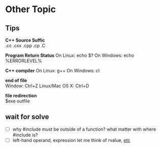 # Other Topic

## Tips
__C++ Source Suffic__  
.cc .cxx .cpp .cp .C

__Program Return Status__
On Linux: echo $?
On Windows: echo %ERRORLEVEL%

__C++ compiler__
On Linux: g++
On Windows: cl

__end of file__  
Window: Ctrl+Z
Linux/Mac OS X: Ctrl+D

__file redirection__  
$exe <infile> outfile

## wait for solve

- [ ] why #include must be outside of a function? what matter with where #include is?
- [ ] left-hand operand, expression let me think of rvalue, [etc](https://docs.microsoft.com/en-us/cpp/cpp/lvalues-and-rvalues-visual-cpp?view=msvc-160)